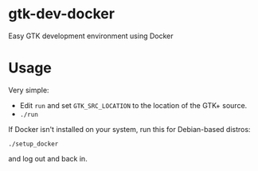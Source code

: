 # gtk-dev-docker

Easy GTK development environment using Docker

# Usage

Very simple:

* Edit `run` and set `GTK_SRC_LOCATION` to the location of the GTK+ source.
* `./run`

If Docker isn't installed on your system, run this for Debian-based distros:

`./setup_docker`

and log out and back in.
